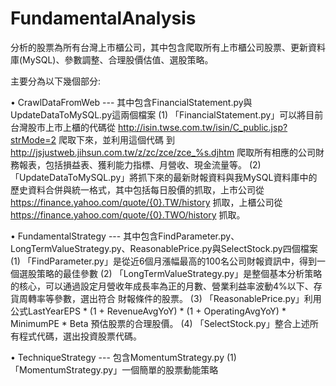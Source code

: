 # FundamentalAnalysis
  分析的股票為所有台灣上市櫃公司，其中包含爬取所有上市櫃公司股票、更新資料庫(MySQL)、參數調整、合理股價估值、選股策略。

主要分為以下幾個部分:

•	CrawlDataFromWeb --- 其中包含FinancialStatement.py與UpdateDataToMySQL.py這兩個檔案
    (1) 「FinancialStatement.py」可以將目前台灣股市上市上櫃的代碼從 http://isin.twse.com.tw/isin/C_public.jsp?strMode=2 爬取下來，並利用這個代碼        到 http://jsjustweb.jihsun.com.tw/z/zc/zce/zce_%s.djhtm 爬取所有相應的公司財務報表，包括損益表、獲利能力指標、月營收、現金流量等。
    (2) 「UpdateDataToMySQL.py」將抓下來的最新財報資料與我MySQL資料庫中的歷史資料合併與統一格式，其中包括每日股價的抓取，上市公司從                          https://finance.yahoo.com/quote/{0}.TW/history 抓取，上櫃公司從 https://finance.yahoo.com/quote/{0}.TWO/history 抓取。
 
•	FundamentalStrategy --- 其中包含FindParameter.py、LongTermValueStrategy.py、ReasonablePrice.py與SelectStock.py四個檔案
    (1) 「FindParameter.py」是從近6個月漲幅最高的100名公司財報資訊中，得到一個選股策略的最佳參數
    (2) 「LongTermValueStrategy.py」是整個基本分析策略的核心，可以通過設定月營收年成長率為正的月數、營業利益率波動4%以下、存貨周轉率等參數，選出符合         財報條件的股票。
    (3) 「ReasonablePrice.py」利用公式LastYearEPS * (1 + RevenueAvgYoY) * (1 + OperatingAvgYoY) * MinimumPE * Beta 預估股票的合理股價。
    (4) 「SelectStock.py」整合上述所有程式代碼，選出投資股票代碼。
     
•	TechniqueStrategy --- 包含MomentumStrategy.py
    (1) 「MomentumStrategy.py」一個簡單的股票動能策略
